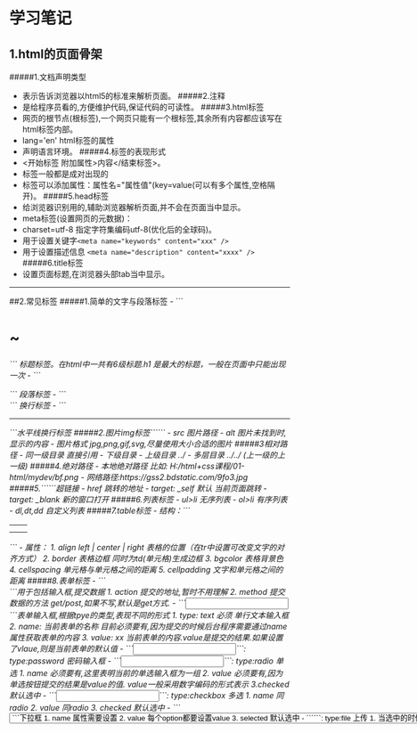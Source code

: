 # 学习笔记
## 1.html的页面骨架
#####1.文档声明类型
- 表示告诉浏览器以html5的标准来解析页面。
#####2.注释
- 是给程序员看的,方便维护代码,保证代码的可读性。
#####3.html标签 
- 网页的根节点(根标签),一个网页只能有一个根标签,其余所有内容都应该写在html标签内部。
- lang='en' html标签的属性
- 声明语言环境。
#####4.标签的表现形式
- <开始标签 附加属性>内容</结束标签>。
- 标签一般都是成对出现的
- 标签可以添加属性：属性名="属性值"(key=value(可以有多个属性,空格隔开)。
#####5.head标签
- 给浏览器识别用的,辅助浏览器解析页面,并不会在页面当中显示。
- meta标签(设置网页的元数据)：
- charset=utf-8 指定字符集编码utf-8(优化后的全球码)。
 - 用于设置关键字```<meta name="keywords" content="xxx" />```
 - 用于设置描述信息 ```<meta name="description" content="xxxx" />```
#####6.title标签 
- 设置页面标题,在浏览器头部tab当中显示。
<hr>
##2.常见标签
#####1.简单的文字与段落标签
- ```<h1>~<h6>``` 标题标签。在html中一共有6级标题.h1 是最大的标题，一般在页面中只能出现一次
- ```<p>``` 段落标签
- ```<br/>``` 换行标签
- ```<hr/> ```水平线换行标签
#####2.图片img标签```<img src="" alt="">```
- src 图片路径
- alt 图片未找到时,显示的内容
- 图片格式 jpg,png,gif,svg,尽量使用大小合适的图片
#####3相对路径
- 同一级目录 直接引用
- 下级目录
- 上级目录 ../
- 多层目录 ../../ (上一级的上一级)
#####4.绝对路径
- 本地绝对路径 比如: H:/html+css课程/01-html/mydev/bf.png
- 网络路径:https://gss2.bdstatic.com/9fo3.jpg
#####5.```<a>```超链接
- href 跳转的地址
- target: _self 默认 当前页面跳转
- target: _blank 新的窗口打开
#####6.列表标签
- ul>li 无序列表
- ol>li 有序列表
- dl,dt,dd 自定义列表
#####7.table标签
- 结构：```<table><tr><td></td><td></td></tr><tr><td></td><td></td></tr></table>```
- 属性：
    1. align left | center | right 表格的位置（在tr中设置可改变文字的对齐方式）
    2. border 表格边框 同时为td(单元格)生成边框
    3. bgcolor 表格背景色
    4. cellspacing 单元格与单元格之间的距离
    5. cellpadding 文字和单元格之间的距离
#####8.表单标签
- ```<form>```用于包括输入框,提交数据
    1. action 提交的地址,暂时不用理解
    2. method 提交数据的方法 get/post,如果不写,默认是get方式.
- ```<input>```表单输入框,根据tpye的类型,表现不同的形式
    1. type: text 必须 单行文本输入框
    2. name: 当前表单的名称 目前必须要有,因为提交的时候后台程序需要通过name属性获取表单的内容
    3. value: xx 当前表单的内容.value是提交的结果.如果设置了vlaue,则是当前表单的默认值
- ```<input>```: type:password 密码输入框
- ```<input>```: type:radio 单选
    1. name 必须要有,这里表明当前的单选输入框为一组
    2. value 必须要有,因为单选按钮提交的结果是value的值. value一般采用数字编码的形式表示
    3.checked 默认选中
- ```<input>```: type:checkbox 多选
    1. name 同radio
    2. value 同radio
    3. checked 默认选中
- ```<select><option>```下拉框
    1. name 属性需要设置
    2. value 每个option都要设置value
    3. selected 默认选中
- ```<input>```: type:file 上传
    1. 当选中的时候 ,实际文件并没有被上传上来
    2. multiple 可以实现多选
- ```<textarea>```:多行文本输入框
    1. cols /rows 文本框的宽度和高度
    2. name值需要设置,value指的是标签内部的内容
- ```<input>```type:submit 提交按钮
    1. value 按钮显示的内容
    2. 点击后表单被提交到 form.action 配置的地址
- ```<label>```用于包括输入框的头部和输入框 使之称为一体。多用于单选和多选。
- readonly 只读属性，输入框内容不能更改。
- disabled 禁用 表单的值再提交时会被舍弃。
- ```<fieldset> <legend>``` 可以实现表单的分组。
- get提交
    1. 参数被放到地址提交
    2. 不安全
    3. 地址栏拼接的参数长度有限,一般是<4k
    4. 一般用于获取数据
- post提交
    1. 地址栏不显示提交内容,再请求体显示
    2. 相对安全
    3. 提交的数据量没有上限
    4. 一般用于提交保存数据
    <hr>
##  3.css基础
#####1.什么是CSS
- 全称层叠样式表 (Cascading Style Sheets),用于实现页面的样式层叠,简单来说就是一个元素可以多次对他设置同一个样式,但是具体生效情况看哪一次权重更高
#####2.CSS的书写位置
- 行内样式 ```<p style="color: red; font-size: 24px;">这是一个p标签</p>```
- 内部样式 ```<style>p{color: red;font-size: 24px;}</style>```
- 外部引入 ```<link rel="stylesheet" href="style.css">```
- 区别
    1. 行内样式 严重耦合 用的很少
    2. 内部样式 测试使用 当前页面的样式只能当前页面使用
    3. 外部样式 上线使用 多个页面可以复用样式
#####3.选择器
- 简单选择器
    1. 标签选择器
    2. id 选择器
    3. class 选择器
- 复杂选择器
    1. 交集选择器
    2. 并集选择器
    3. 后代选择器
    4. 通配符
#####4.CSS的特性
- 继承性
- 层叠性
#####5.CSS权重问题
- 行内样式 > id 选择器 > class 选择器 >标签选择器
- 复杂选择器权重计算 - 行内样式 1000 - id 选择器 100 - class 选择器 10 - 标签选择器 1 - 通配符/继承属性 0
- 如果两个选择器是一样的,遵循就近原则
- 如果写了相同的选择器, 希望某个选择器权重更高,添加 class 即可
#####6. CSS单位
- px 像素单位
- em 基于当前字体的倍数： text-indent: 2em;
- 颜色 - 预定义颜色： blue yellow pink purple red 等 - 十六进制： 每两位表示一种颜色的深度 分别表示 red green blue; 比如： #ff00ff
#####7. CSS常用属性
属性名称|	属性作用|值
:--:|:--:|:--:
width / height|宽高(块状单位有效)|px 百分比 em 等
background-color|背景颜色|color
cololr|字体颜色|color
font-size|字体大小|	px em 等
text-align|文字对齐方式|center left right
text-indent|首行缩进|px em 等    
font-family|字体|微软雅黑 Microsoft YaHei、黑体 SimHei、Arial 等
font-weight|字体加粗|100-900.加粗 700-900/ bolder lighter normal
line-height|行高|单位： px /倍数 / 百分比 ;- 设置文字的行间距- 单行文字垂直居中 ：行高=父类盒子高度
font|字体缩写|font:italic bolder 20px/1.2 'Arial','Microsoft YaHei'
#####8.背景图片
 属性名称|属性作用|值
:---|:---|:---
background-color|背景图片颜色|color
background-image|背景图片|url(‘1.png’);
background-repeat|平铺方式|repeat 、 no-repeat 、 repeat-x 、 repeat-y
background-position|图片位置|eft、 right、 top、 bottom、 center
background-attachment	|背景滚动|scroll、fixed (注意：基于 body 的定位）
background|简写（顺序不能错）|background: green url(1.jpg) no-repeat center center fixed;
<hr>
##4.盒子模型
#####1.标签的表现形式
- 块状标签 独占一行，宽高有效。 比如： div p h1~h6 form table hr br ul>li ol>li dl>dt/dd
- 行内块标签 可以同一行显示，宽高有效。 比如: input select img button
- 行内标签 可以同一行显示，但是宽高无效， margin-top/margin-bottom 无效。。 比如： a span strong del ins em i b 等字体标签
#####2.什么是盒子模型
- CSS处理网页时，它认为每个元素都包含在一个不可见的盒子里。包含内容区域、 padding（内边距） 、 border（边框）、margin（盒子与盒子的距离）
- 所有的页面的元素都可以看成是一个盒子，占据一定的页面空间
#####3.padding
- padding:10px 20px 30px 40px 这样会设置元素的上、右、下、左四个方向的内边距。
- padding:10px 20px 30px; 分别指定上、左右、下四个方向的内边距
- padding:10px 20px; 分别指定上下、左右四个方向的内边距
- padding:10px;同时指定上左右下四个方向的内边距
- 同时在css中还提供了padding-top、padding-left、padding-right、padding-bottom分别用来指定四个方向的内边距。
#####4.margin
- 用法和padding类似，同样也提供了四个方向的margin-top/right/bottom/left。
- margin: xxx auto;可以使元素居中。
- 嵌套崩塌：两个盒子发生嵌套的时候，给子类设置maring会给父类造成一种崩塌现象，子类的margin-top没有效果，而直接作用到父类。
    - 解决方案： 1. 父类 overflow: hidden ; 2. 父类 设置极小的padding
    - 重叠： 如果垂直两个块状元素同时设置了margin-bottom和margin-top,那么这两个值将会发生重叠,不会累加，哪个值大用哪个。
- margin-top/margin-bottom 对于行内元素无效。
#####5.border
- 可以在元素周围创建边框，边框是元素可见框的最外部。
- border:1px solid red 分别指定了边框的宽度、颜色和样式,是一种缩写： border-widht: border-style border-color
- border-style: none (默认) / dashed(虚线) / dotted（点） / solid(实线) / double(双实线)
- 可以单独设置某一条边框： border-right: 20px solid blue.
#####6.影响盒子大小的因素

- border
- padding 特殊：继承的盒子在父盒子宽度范围内padding值不会影响该盒子大小。
#####7.display 我们可以通过修改display来修改元素的性质。
- – block：设置元素为块元素
- – inline：设置元素为行内元素
- – inline-block：设置元素为行内块元素
- – none：隐藏元素

- 转换的必要性：比如可以把a标签转换为块状元素，进而实现一个按钮的样式。
- visibility 和display不同，使用visibility隐藏一个元素，隐藏后其在文档中所占的位置会依然保持，不会被其他元素覆盖。
#####8.overflow 相关标签里面的内容超出了样式的宽度和高度时如何处理
- – visible：默认值
- – scroll：添加滚动条
- – auto：根据需要添加滚动条
- – hidden：隐藏超出盒子的内容
– hidden：隐藏超出盒子的内容
<style>
        .d1{
			width: 200px;
			height: 200px;
			background-color: green;
			overflow: auto;
			/*overflow: scroll;
			overflow: hidden;*/
		}
</style>
#####9.文档流
- 块状标签独占一行
- 行内元素可以同一行显示，如果不够会自动换行自上而下的展示
<hr>
##5.浮动
#####1.浮动指的是使元素脱离原来的文本流，在父元素中浮动起来。

#####2.浮动使用float属性可选值：
    - – none：不浮动
    - – left：向左浮动
    - – right：向右浮动
#####3.浮动的特点
- 块级元素和行内元素都可以浮动，当一个行内元素浮动以后将会自动变为一个块级元素.
- 当一个块级元素浮动以后，宽度会默认被内容撑开，所以- 当漂浮一个块级元素时我们都会为其指定一个宽度。
浮动的表现形式
- 当一个元素浮动以后，其下方的元素会上移。元素中的内容将会围绕在元素的周围。
- 浮动会使元素完全脱离文本流，也就是不再在文档中在占用位置。
- 元素设置浮动以后，会一直向上漂浮直到遇到父元素的边界或者其他浮动元素。
- 元素浮动以后即完全脱离文档流，这时不会再影响父元素的高度。也就是浮动元素不会撑开父元素。
- 浮动元素默认会变为块元素，即使设置display:inline以后其依然是个块元素。
#####11.浮动的影响
    1. 如果子类元素设置了浮动，而父类元素没有设置高度，或    者高度比子类元素小，那么子类元素脱离了文档流，就无法    把父类盒子撑开。那么整个文档的结构将受到破快。
    2. 清除浮动的影响：
    3. 严格计算父类盒子高度
    4. clear: left/right/both 不允许当前元素的left/  right/both有浮动元素。
    5. 在浮动元素的最后面追加一个空的div,设置clear:both即    可清除浮动的影响。
    6. 因为浮动会对文档流造成影响，所以能用流式布局 就不要   使用浮动。
    7. 补充：1.display：inline-block 标签的换行符会被显  示为空格 2.float:right 会改变标签的前后顺序。
##6.定位
#####1.什么是定位
- 通过postion属性可以实现元素的定位。元素定位之后，需要通过设置left和top值对元素定位。
- position属性可以把一个元素放置到网页中的任何位置。
- 可选值（static 默认）：
        – static
        – relative
        – absolute
        – fixed 
#####2.relative 相对定位 
- 相对元素本身的位置定位
    - 每个元素在页面的文档流中都有一个自然位置。相对于这个对元   素进行移动就称为相对定位。周围的元素完全不受此影响。
    - 当开启了相对定位以后，可以使用top、right、bottom、left四个属性对元素进行定位。
    - 如果不设置元素的偏移量，元素位置不会发生改变。
    - 相对定位不会使元素脱离文本流。元素在文本流中的位置不会改变。
    - 相对定位不会改变元素原来的特性。
    - 相对定位会使元素的层级提升，使元素可以覆盖文本流中的元素。
#####3.fixed 固定定位
- 元素会被锁定在屏幕的某个位置上，当访问者滚动网页时，固定元素会在屏幕上保持不动。
- 固定定位不占据原来的位置，会脱标。
- 给元素设置固定定位之后，元素位置从浏览器左上角出发。
- 可以将行内元素转换为行内块元素。
#####4.z-index
-  当元素开启定位以后就可以设置z-index这个属性。默认是0.值越大，越靠上。
- z-index可以指定一个整数作为参数，值越大元素显示的优先级越高，也就是z-index值较大的元素会显示在网页的最上层。
#####5.规避脱标流
- 经验： 一般布局采用标准流，如果布局实现不了用浮动。定位一般用于解决小范围的某个标签的位置。

- 能用标准流（没有脱标）解决就不用浮动
- 解决不了就考虑有浮动（页面布局类型，“不完全脱标”）
- 浮动解决不了用定位（小图标，完全脱标，不影响内容）
##7. 经验
- 可以在浏览器检查的界面调试代码，这样可以比较方便地修改一些参数。
- 修改行高可以让文字向上或者向下移动。
- "左浮动"，"右定位"
- 去思否、简书、掘金等网站查阅相关知识和文档。
##8. 总结
来到不凡学习已经十天左右了，这段时间里我主要学习了html基础和CSS基础。也在老师的指导下完成了几个小页面，期间也是遇到了许多预料之外的问题，在老师和同学的帮助下也解决了这些问题。我认为我现在可以独立地完成一些简单的静态页面了。这是我第一次写学习笔记，虽说基本上是拷贝老师发的课件，但是我在整理的同时，也是将这些知识又过了一遍。我今后会把这个笔记当做自己的复习资料，温故而知新！




